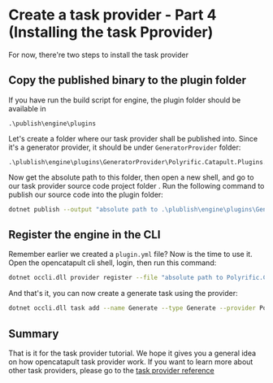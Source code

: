 # Create a task provider - Part 4 (Installing the task Pprovider)

For now, there're two steps to install the task provider

## Copy the published binary to the plugin folder

If you have run the build script for engine, the plugin folder should be available in
```
.\publish\engine\plugins
```

Let's create a folder where our task provider shall be published into. Since it's a generator provider, it should be under `GeneratorProvider` folder:
```
.\plublish\engine\plugins\GeneratorProvider\Polyrific.Catapult.Plugins.Angular
```

Now get the absolute path to this folder, then open a new shell, and go to our task provider source code project folder . Run the following command to publish our source code into the plugin folder:
```sh
dotnet publish --output "absolute path to .\plublish\engine\plugins\GeneratorProvider\Polyrific.Catapult.Plugins.Angular"
```

## Register the engine in the CLI

Remember earlier we created a `plugin.yml` file? Now is the time to use it. Open the opencatapult cli shell, login, then run this command:
```sh
dotnet occli.dll provider register --file "absolute path to Polyrific.Catapult.Plugins.Angular\plugin.yml"
```

And that's it, you can now create a generate task using the provider:
```sh
dotnet occli.dll task add --name Generate --type Generate --provider Polyrific.Catapult.Plugins.Angular
```

## Summary
That is it for the task provider tutorial. We hope it gives you a general idea on how opencatapult task provider work. If you want to learn more about other task providers, please go to the [task provider reference](../task-providers/task-provider.md)